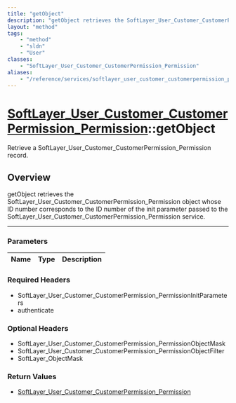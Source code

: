 ```yaml
---
title: "getObject"
description: "getObject retrieves the SoftLayer_User_Customer_CustomerPermission_Permission object whose ID number corresponds to the... "
layout: "method"
tags:
    - "method"
    - "sldn"
    - "User"
classes:
    - "SoftLayer_User_Customer_CustomerPermission_Permission"
aliases:
    - "/reference/services/softlayer_user_customer_customerpermission_permission/getObject"
---
```

# [SoftLayer_User_Customer_CustomerPermission_Permission](/reference/services/SoftLayer_User_Customer_CustomerPermission_Permission)::getObject

Retrieve a SoftLayer_User_Customer_CustomerPermission_Permission record.


## Overview 
getObject retrieves the SoftLayer_User_Customer_CustomerPermission_Permission object whose ID number corresponds to the ID number of the init parameter passed to the SoftLayer_User_Customer_CustomerPermission_Permission service. 

-----

### Parameters 
|Name | Type | Description |
| --- | --- | --- |


### Required Headers
* SoftLayer_User_Customer_CustomerPermission_PermissionInitParameters
* authenticate


### Optional Headers
* SoftLayer_User_Customer_CustomerPermission_PermissionObjectMask
* SoftLayer_User_Customer_CustomerPermission_PermissionObjectFilter
* SoftLayer_ObjectMask

### Return Values
* <a href='/reference/datatypes/SoftLayer_User_Customer_CustomerPermission_Permission'>SoftLayer_User_Customer_CustomerPermission_Permission </a>





